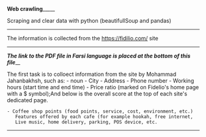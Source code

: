 __________________________________________________Web crawling_______________________________________________________


Scraping and clear data with python (beautifullSoup and pandas) 
_______________________________________________________________
The information is collected from the https://fidilio.com/ site

_______________                                                                                   _________________
_________________The link to the PDF file in Farsi language is placed at the bottom of this file___________________


The first task is to colloect information from the site by Mohammad Jahanbakhsh, such as:
	- noun
	- City
	- Address
	- Phone number
	- Working hours (start time and end time)
	- Price ratio (marked on Fidelio's home page with a $ symbol);And 
	   below is the overall score at the top of each site's dedicated page.
		

	- Coffee shop points (food points, service, cost, environment, etc.)
	   Features offered by each cafe (for example hookah, free internet,
	   Live music, home delivery, parking, POS device, etc.
	   
	   
___________________________________________________________________________
